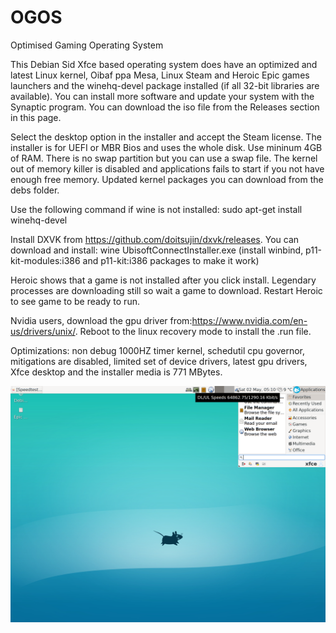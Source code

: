 # OGOS
Optimised Gaming Operating System

This Debian Sid Xfce based operating system does have an optimized and latest Linux kernel, Oibaf ppa Mesa, Linux Steam and Heroic Epic games launchers and the winehq-devel package installed (if all 32-bit libraries are available). You can install more software and update your system with the Synaptic program. You can download the iso file from the Releases section in this page.

Select the desktop option in the installer and accept the Steam license. The installer is for UEFI or MBR Bios and uses the whole disk. Use mininum 4GB of RAM. There is no swap partition but you can use a swap file. The kernel out of memory killer is disabled and applications fails to start if you not have enough free memory. Updated kernel packages you can download from the debs folder.

Use the following command if wine is not installed: sudo apt-get install winehq-devel

Install DXVK from https://github.com/doitsujin/dxvk/releases.
You can download and install: wine UbisoftConnectInstaller.exe (install winbind, p11-kit-modules:i386 and p11-kit:i386 packages to make it work)

Heroic shows that a game is not installed after you click install. Legendary processes are downloading still so wait a game to download. Restart Heroic to see game to be ready to run.

Nvidia users, download the gpu driver from:https://www.nvidia.com/en-us/drivers/unix/.
Reboot to the linux recovery mode to install the .run file.

Optimizations: non debug 1000HZ timer kernel, schedutil cpu governor, mitigations are disabled, limited set of device drivers, latest gpu drivers, Xfce desktop and the installer media is 771 MBytes. 

![Ogos Screenshot](https://github.com/debiangamer/OGOS/blob/master/screenshot2k.png)
